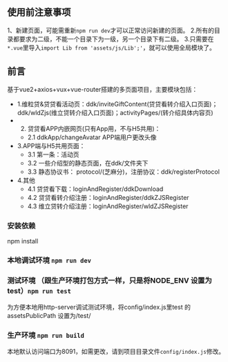 ## 使用前注意事项
1、新建页面，可能需重新`npm run dev`才可以正常访问新建的页面。
2.所有的目录都要求为二级，不能一个目录下为一级，另一个目录下有二级。
3.只需要在`*.vue`里导入`import Lib from 'assets/js/Lib';'`，就可以使用全局模块了。
## 前言
基于vue2+axios+vux+vue-router搭建的多页面项目，主要模块包括：
- 1.维粒贷&贷贷看活动页：ddk/inviteGiftContent(贷贷看转介绍入口页面)；ddk/wldZjs(维立贷转介绍入口页面)；activityPages/(转介绍具体内容页)
- 2. 贷贷看APP内嵌网页(只有App用，不与H5共用)：
    - 2.1 ddkApp/changeAvatar  APP端用户更改头像
- 3.APP端与H5共用页面：
  - 3.1 第一条：活动页
  - 3.2 一些介绍型的静态页面，在ddk/文件夹下
  - 3.3 静态协议书： protocol/(芝麻分)，注册协议：ddk/registerProtocol
- 4.其他
  - 4.1 贷贷看下载：loginAndRegister/ddkDownload
  - 4.2 贷贷看转介绍注册：loginAndRegister/ddkZJSRegister
  - 4.3 维立贷转介绍注册：loginAndRegister/wldZJSRegister

### 安装依赖
npm install
### 本地调试环境 `npm run dev`
### 测试环境 （跟生产环境打包方式一样，只是将NODE_ENV 设置为test）`npm run test`
为方便本地用http-server调试测试环境，将config/index.js里test 的assetsPublicPath 设置为/test/
### 生产环境 `npm run build`

本地默认访问端口为8091，如需更改，请到项目目录文件`config/index.js`修改。


